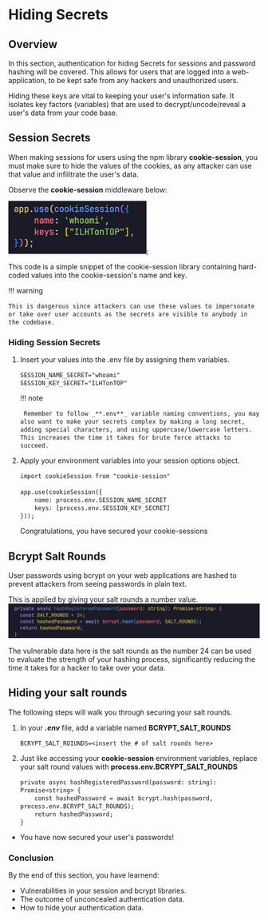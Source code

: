 # Hiding Secrets

## Overview

In this section, authentication for hiding Secrets for sessions and password hashing will be covered. This allows for users that are logged into a web-application, to be kept safe from any hackers and unauthorized users.

Hiding these keys are vital to keeping your user's information safe. It isolates key factors (variables) that are used to decrypt/uncode/reveal a user's data from your code base.

## Session Secrets

When making sessions for users using the npm library **cookie-session**, you must make sure to hide the values of the cookies, as any attacker can use that value and infilitrate the user's data.

Observe the **cookie-session** middleware below:

![](/assets/secrets_screenshot1.png);

This code is a simple snippet of the cookie-session library containing hard-coded values into the cookie-session's name and key.

!!! warning

    This is dangerous since attackers can use these values to impersonate or take over user accounts as the secrets are visible to anybody in the codebase.

### Hiding Session Secrets

1. Insert your values into the .env file by assigning them variables.

    ```title=".env" linenums="1"
    SESSION_NAME_SECRET="whoami"
    SESSION_KEY_SECRET="ILHTonTOP"
    ```

    !!! note

        Remember to follow _**.env**_ variable naming conventions, you may also want to make your secrets complex by making a long secret, adding special characters, and using uppercase/lowercase letters. This increases the time it takes for brute force attacks to succeed.

2. Apply your environment variables into your session options object.

    ```title="index.ts" linenums="1"
    import cookieSession from "cookie-session"

    app.use(cookieSession({
        name: process.env.SESSION_NAME_SECRET
        keys: [process.env.SESSION_KEY_SECRET]
    }));

    ```
    Congratulations, you have secured your cookie-sessions


## Bcrypt Salt Rounds 

User passwords using bcrypt on your web applications are hashed to prevent attackers from seeing passwords in plain text.

This is applied by giving your salt rounds a number value.
![](/assets/promise.png)  

The vulnerable data here is the salt rounds as the number 24 can be used to evaluate the strength of your hashing process, significantly reducing the time it takes for a hacker to take over your data.

## Hiding your salt rounds
The following steps will walk you through securing your salt rounds.

1. In your _**.env**_ file, add a variable named **BCRYPT_SALT_ROUNDS**
    ```title=".env" linenums="1"
    BCRYPT_SALT_ROIUNDS=<insert the # of salt rounds here>
    ```
2. Just like accessing your **cookie-session** environment variables, replace your salt round values with **process.env.BCRYPT_SALT_ROUNDS**

    ```title="index.ts" linenums="1"
    private async hashRegisteredPassword(password: string): Promise<string> {
        const hashedPassword = await bcrypt.hash(password, process.env.BCRYPT_SALT_ROUNDS);
        return hashedPassword;
    }
    ```
- You have now secured your user's passwords!

### Conclusion
By the end of this section, you have learnend:


- Vulnerabilities in your session and bcrypt libraries.
- The outcome of unconcealed authentication data.
- How to hide your authentication data.